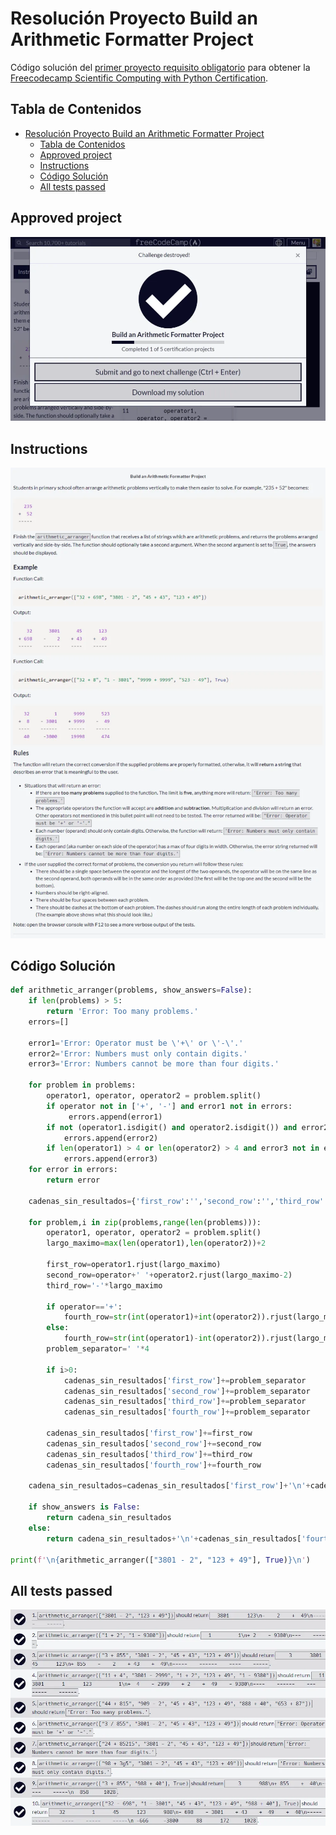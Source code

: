 # Resolución Proyecto Build an Arithmetic Formatter Project

Código solución del [primer proyecto requisito obligatorio](https://www.freecodecamp.org/learn/scientific-computing-with-python/build-an-arithmetic-formatter-project/build-an-arithmetic-formatter-project) para obtener la [Freecodecamp Scientific Computing with Python Certification](https://www.freecodecamp.org/learn/scientific-computing-with-python).

## Tabla de Contenidos

- [Resolución Proyecto Build an Arithmetic Formatter Project](#resolución-proyecto-build-an-arithmetic-formatter-project)
  - [Tabla de Contenidos](#tabla-de-contenidos)
  - [Approved project](#approved-project)
  - [Instructions](#instructions)
  - [Código Solución](#código-solución)
  - [All tests passed](#all-tests-passed)

## Approved project

![Approved project](./screenshots/passed.webp)

## Instructions

![Instructions](./screenshots/instructions.webp)

## Código Solución

```py
def arithmetic_arranger(problems, show_answers=False):
    if len(problems) > 5:
        return 'Error: Too many problems.'
    errors=[]

    error1='Error: Operator must be \'+\' or \'-\'.'
    error2='Error: Numbers must only contain digits.'
    error3='Error: Numbers cannot be more than four digits.'

    for problem in problems:
        operator1, operator, operator2 = problem.split()
        if operator not in ['+', '-'] and error1 not in errors:
             errors.append(error1)
        if not (operator1.isdigit() and operator2.isdigit()) and error2 not in errors:
            errors.append(error2)
        if len(operator1) > 4 or len(operator2) > 4 and error3 not in errors:
            errors.append(error3)
    for error in errors:
        return error

    cadenas_sin_resultados={'first_row':'','second_row':'','third_row':'','fourth_row':''}

    for problem,i in zip(problems,range(len(problems))):
        operator1, operator, operator2 = problem.split()
        largo_maximo=max(len(operator1),len(operator2))+2

        first_row=operator1.rjust(largo_maximo)
        second_row=operator+' '+operator2.rjust(largo_maximo-2)
        third_row='-'*largo_maximo

        if operator=='+':
            fourth_row=str(int(operator1)+int(operator2)).rjust(largo_maximo)
        else:
            fourth_row=str(int(operator1)-int(operator2)).rjust(largo_maximo)
        problem_separator=' '*4

        if i>0:
            cadenas_sin_resultados['first_row']+=problem_separator
            cadenas_sin_resultados['second_row']+=problem_separator
            cadenas_sin_resultados['third_row']+=problem_separator
            cadenas_sin_resultados['fourth_row']+=problem_separator

        cadenas_sin_resultados['first_row']+=first_row
        cadenas_sin_resultados['second_row']+=second_row
        cadenas_sin_resultados['third_row']+=third_row
        cadenas_sin_resultados['fourth_row']+=fourth_row

    cadena_sin_resultados=cadenas_sin_resultados['first_row']+'\n'+cadenas_sin_resultados['second_row']+'\n'+cadenas_sin_resultados['third_row']

    if show_answers is False:
        return cadena_sin_resultados
    else:
        return cadena_sin_resultados+'\n'+cadenas_sin_resultados['fourth_row']

print(f'\n{arithmetic_arranger(["3801 - 2", "123 + 49"], True)}\n')
```

## All tests passed

![All tests passed](./screenshots/all_tests_passed.webp)
